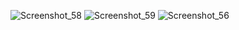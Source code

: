 ![Screenshot_58](https://user-images.githubusercontent.com/43266045/139202449-2a96f395-2f1f-4060-8b62-e4f7da2d4851.png)
![Screenshot_59](https://user-images.githubusercontent.com/43266045/139202456-f8f76881-c1ed-4036-8855-fb82bb943969.png)
![Screenshot_56](https://user-images.githubusercontent.com/43266045/139202457-dbe1cbc4-2667-423e-bd1e-4ac994693b6d.png)
